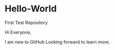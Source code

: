 # Hello-World
First Test Repository

Hi Everyone,

I am new to GitHub
Looking forward to learn more.
